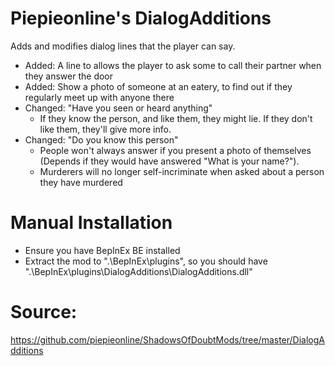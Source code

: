 # Piepieonline's DialogAdditions

Adds and modifies dialog lines that the player can say.
* Added: A line to allows the player to ask some to call their partner when they answer the door
* Added: Show a photo of someone at an eatery, to find out if they regularly meet up with anyone there
* Changed: "Have you seen or heard anything"
  * If they know the person, and like them, they might lie. If they don't like them, they'll give more info.
* Changed: "Do you know this person"
  * People won't always answer if you present a photo of themselves (Depends if they would have answered "What is your name?").
  * Murderers will no longer self-incriminate when asked about a person they have murdered

# Manual Installation

* Ensure you have BepInEx BE installed
* Extract the mod to ".\BepInEx\plugins\", so you should have ".\BepInEx\plugins\DialogAdditions\DialogAdditions.dll"

# Source:

https://github.com/piepieonline/ShadowsOfDoubtMods/tree/master/DialogAdditions
